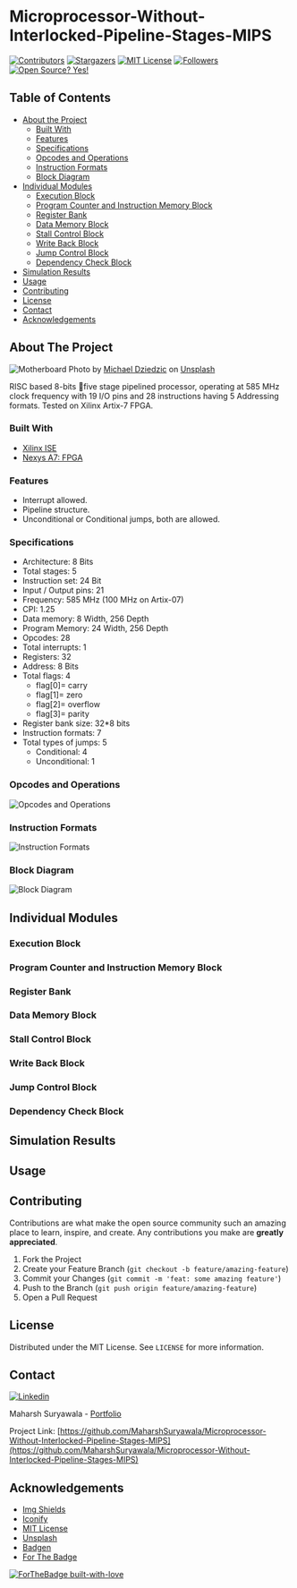 # Microprocessor-Without-Interlocked-Pipeline-Stages-MIPS

<!-- PROJECT SHIELDS -->
[![Contributors][contributors-shield]][contributors-url]
[![Stargazers](https://img.shields.io/github/stars/MaharshSuryawala/Microprocessor-Without-Interlocked-Pipeline-Stages-MIPS?style=flat-square)]()
[![MIT License][license-shield]][license-url]
[![Followers](https://img.shields.io/github/followers/MaharshSuryawala?style=flat-square)](https://github.com/MaharshSuryawala)
[![Open Source? Yes!](https://badgen.net/badge/Open%20Source%20%3F/Yes%21/blue?icon=github)](https://github.com/MaharshSuryawala/Microprocessor-Without-Interlocked-Pipeline-Stages-MIPS)
<!-- TABLE OF CONTENTS -->
## Table of Contents

* [About the Project](#about-the-project)
  * [Built With](#built-with)
  * [Features](#features)
  * [Specifications](#specifications)
  * [Opcodes and Operations](#opcode-and-operations)
  * [Instruction Formats](#instruction-formats)
  * [Block Diagram](#block-diagram)
* [Individual Modules](#individual-modules)
  * [Execution Block](#execution-block)
  * [Program Counter and Instruction Memory Block](#program-counter-and-instruction-memory-block)
  * [Register Bank](#register-bank)
  * [Data Memory Block](#data-memory-block)
  * [Stall Control Block](#stall-control-block)
  * [Write Back Block](#write-back-block)
  * [Jump Control Block](#jump-control-block)
  * [Dependency Check Block](#dependency-check-block)
* [Simulation Results](#simulation-results)
* [Usage](#usage)
* [Contributing](#contributing)
* [License](#license)
* [Contact](#contact)
* [Acknowledgements](#acknowledgements)



<!-- ABOUT THE PROJECT -->
## About The Project

![Motherboard](images/motherboard.jpg)
<span>Photo by <a href="https://unsplash.com/@lazycreekimages?utm_source=unsplash&amp;utm_medium=referral&amp;utm_content=creditCopyText">Michael Dziedzic</a> on <a href="https://unsplash.com/s/photos/microprocessor?utm_source=unsplash&amp;utm_medium=referral&amp;utm_content=creditCopyText">Unsplash</a></span>

RISC based 8-bits five stage pipelined processor, operating at 585 MHz clock frequency with 19 I/O
pins and 28 instructions having 5 Addressing formats. Tested on Xilinx Artix-7 FPGA.

### Built With
* [Xilinx ISE](https://www.xilinx.com/products/design-tools/ise-design-suite.html)
* [Nexys A7: FPGA](https://store.digilentinc.com/nexys-a7-fpga-trainer-board-recommended-for-ece-curriculum/)

### Features

* Interrupt allowed.
* Pipeline structure.
* Unconditional or Conditional jumps, both are allowed. 

### Specifications

* Architecture: 8 Bits
* Total stages: 5
* Instruction set: 24 Bit
* Input / Output pins: 21
* Frequency: 585 MHz (100 MHz on Artix-07)
* CPI: 1.25
* Data memory: 8 Width, 256 Depth
* Program Memory: 24 Width, 256 Depth
* Opcodes: 28
* Total interrupts: 1
* Registers: 32
* Address: 8 Bits
* Total flags: 4
  * flag[0]= carry
  * flag[1]= zero
  * flag[2]= overflow
  * flag[3]= parity
* Register bank size: 32*8 bits
* Instruction formats: 7
* Total types of jumps: 5
  * Conditional: 4
  * Unconditional: 1

### Opcodes and Operations
![Opcodes and Operations](images/opcodes_and_operations.png)

### Instruction Formats
![Instruction Formats](images/instruction_format.png)

### Block Diagram
![Block Diagram](images/MIPS.jpg)

<!-- Individual Modules -->
## Individual Modules

### Execution Block
### Program Counter and Instruction Memory Block
### Register Bank
### Data Memory Block
### Stall Control Block
### Write Back Block
### Jump Control Block
### Dependency Check Block

<!-- Simulation Results -->
## Simulation Results

<!-- USAGE EXAMPLES -->
## Usage

<!-- CONTRIBUTING -->
## Contributing  

Contributions are what make the open source community such an amazing place to learn, inspire, and create. Any contributions you make are **greatly appreciated**.

1. Fork the Project
2. Create your Feature Branch (`git checkout -b feature/amazing-feature`)
3. Commit your Changes (`git commit -m 'feat: some amazing feature'`)
4. Push to the Branch (`git push origin feature/amazing-feature`)
5. Open a Pull Request

<!-- LICENSE -->
## License

Distributed under the MIT License. See `LICENSE` for more information.



<!-- CONTACT -->
## Contact
[![Linkedin](https://api.iconify.design/openmoji:linkedin.svg?width=40&height=40)](https://www.linkedin.com/in/maharsh-suryawala-05410312b/) 

Maharsh Suryawala - [Portfolio](https://maharshsuryawala.github.io/maharshsuryawala/)

Project Link: [https://github.com/MaharshSuryawala/Microprocessor-Without-Interlocked-Pipeline-Stages-MIPS](https://github.com/MaharshSuryawala/Microprocessor-Without-Interlocked-Pipeline-Stages-MIPS)



<!-- ACKNOWLEDGEMENTS -->
## Acknowledgements
* [Img Shields](https://shields.io)
* [Iconify](https://iconify.design/)
* [MIT License](https://opensource.org/licenses/MIT)
* [Unsplash](https://unsplash.com/)
* [Badgen](https://badgen.net/)
* [For The Badge](https://forthebadge.com/)


[![ForTheBadge built-with-love](http://ForTheBadge.com/images/badges/built-with-love.svg)](https://github.com/MaharshSuryawala)


<!-- MARKDOWN LINKS -->
<!-- https://www.markdownguide.org/basic-syntax/#reference-style-links -->
[contributors-shield]: https://img.shields.io/github/contributors/MaharshSuryawala/Microprocessor-Without-Interlocked-Pipeline-Stages-MIPS?style=flat-square 
[contributors-url]: https://github.com/MaharshSuryawala/Microprocessor-Without-Interlocked-Pipeline-Stages-MIPS/graphs/contributors
[license-shield]: https://img.shields.io/github/license/MaharshSuryawala/Microprocessor-Without-Interlocked-Pipeline-Stages-MIPS?style=flat-square?style=flat-square
[license-url]: https://github.com/MaharshSuryawala/Microprocessor-Without-Interlocked-Pipeline-Stages-MIPS/blob/master/LICENSE.txt
